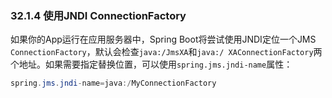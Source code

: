 ### 32.1.4 使用JNDI ConnectionFactory

如果你的App运行在应用服务器中，Spring Boot将尝试使用JNDI定位一个JMS `ConnectionFactory`，默认会检查`java:/JmsXA`和`java:/
XAConnectionFactory`两个地址。如果需要指定替换位置，可以使用`spring.jms.jndi-name`属性：
```java
spring.jms.jndi-name=java:/MyConnectionFactory
```
